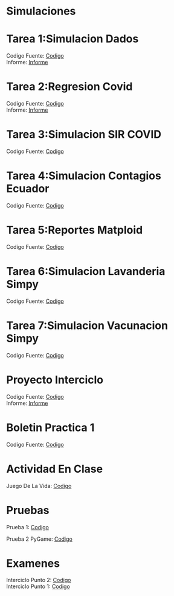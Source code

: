# Simulaciones
<h1>Tarea 1:Simulacion Dados</h1>
Codigo Fuente: <A HREF="https://github.com/jhtc5898/Simulaciones/blob/main/Dados/Dados.ipynb"> Codigo </A>
<br>
Informe: <A HREF="https://github.com/jhtc5898/Simulaciones/blob/main/Dados/Dados%20Informe.docx"> Informe </A>

<h1>Tarea 2:Regresion Covid</h1>
Codigo Fuente: <A HREF="https://github.com/jhtc5898/Simulaciones/blob/main/Regresion%20Covid/RegresionLineal.ipynb"> Codigo </A>
<br>
Informe: <A HREF="https://github.com/jhtc5898/Simulaciones/blob/main/Regresion%20Covid/Informe_RegresionCovid-convertido.pdf"> Informe </A>


<h1>Tarea 3:Simulacion SIR COVID</h1>
Codigo Fuente: <A HREF="https://github.com/jhtc5898/Simulaciones/blob/main/Simulacion%20Sip/SImulacionSIP.ipynb"> Codigo </A>

<h1>Tarea 4:Simulacion Contagios Ecuador</h1>
Codigo Fuente: <A HREF="https://github.com/jhtc5898/Simulaciones/blob/main/Simulacion%20Sip/SImulacionSIP.ipynb"> Codigo </A>



<h1>Tarea 5:Reportes Matploid</h1>
Codigo Fuente: <A HREF="https://github.com/jhtc5898/Simulaciones/blob/main/Graficos%20Fifa/Graficos.ipynb"> Codigo </A>


<h1>Tarea 6:Simulacion Lavanderia Simpy</h1>
Codigo Fuente: <A HREF="https://github.com/jhtc5898/Simulaciones/blob/main/Introduccion%20a%20simpy/Introduccion-a-Simpy.ipynb"> Codigo </A>


<h1>Tarea 7:Simulacion Vacunacion Simpy</h1>
Codigo Fuente: <A HREF="https://github.com/jhtc5898/Simulaciones/tree/main/Simulacion%20Vacunacion%20Simpy"> Codigo </A>

<h1>Proyecto Interciclo</h1>
Codigo Fuente: <A HREF="https://github.com/jhtc5898/Simulaciones/tree/main/Proyecto%20Final%20Simulacion"> Codigo </A>
<br>
Informe: <A HREF="https://sites.google.com/view/arena-simulacion/p%C3%A1gina-principal"> Informe </A>




<h1>Boletin Practica 1</h1>
Codigo Fuente: <A HREF="https://github.com/jhtc5898/Simulaciones/tree/main/Simulacion%20Calles"> Codigo </A>

<h1>Actividad En Clase</h1>
Juego De La Vida: <A HREF="https://github.com/jhtc5898/Simulaciones/tree/main/Juego%20De%20La%20Vida"> Codigo </A>

<h1>Pruebas</h1>
Prueba 1: <A HREF="https://github.com/jhtc5898/Simulaciones/tree/main/Prueba"> Codigo </A>

Prueba 2 PyGame: <A HREF="https://github.com/jhtc5898/Simulaciones/tree/main/Prueba%202%20Simulacion%20pygame"> Codigo </A>

<h1>Examenes</h1>
Interciclo Punto 2: <A HREF="https://github.com/jhtc5898/Simulaciones/blob/main/Examen%20Simulacion/Examen%20Simulacion%20Punto%202.ipynb"> Codigo </A>
<br>
Interciclo Punto 1: <A HREF="https://github.com/jhtc5898/Simulaciones/blob/main/Examen%20Simulacion/Examen%20Simulacion.ipynb"> Codigo </A>




